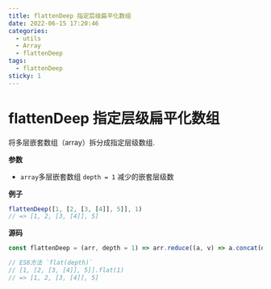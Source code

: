 ```yaml
---
title: flattenDeep 指定层级扁平化数组
date: 2022-06-15 17:20:46
categories: 
  - utils
  - Array
  - flattenDeep
tags: 
  - flattenDeep
sticky: 1
---
```

# flattenDeep 指定层级扁平化数组

将多层嵌套数组（array）拆分成指定层级数组.

**参数**

- `array`多层嵌套数组 `depth = 1` 减少的嵌套层级数

**例子**

```js
flattenDeep([1, [2, [3, [4]], 5]], 1)
// => [1, 2, [3, [4]], 5]
```

**源码**

```js
const flattenDeep = (arr, depth = 1) => arr.reduce((a, v) => a.concat(depth > 1 && Array.isArray(v) ? flatten(v, depth - 1) : v), [])

// ES6方法 `flat(depth)`
// [1, [2, [3, [4]], 5]].flat(1)
// => [1, 2, [3, [4]], 5]
```
